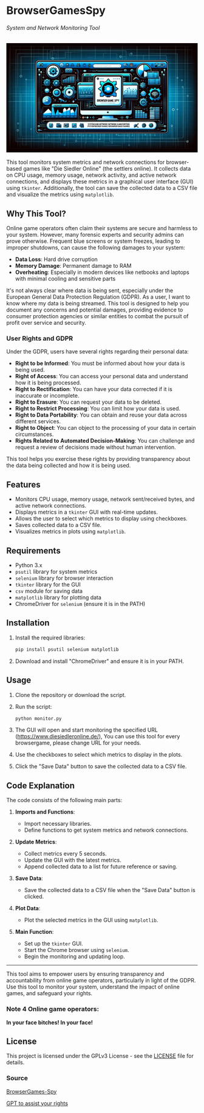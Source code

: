 # BrowserGamesSpy 
###### System and Network Monitoring Tool
![Broswer Games Spy](browser-games-spy.jpg)

This tool monitors system metrics and network connections for browser-based games like "Die Siedler Online" (the settlers online). It collects data on CPU usage, memory usage, network activity, and active network connections, and displays these metrics in a graphical user interface (GUI) using `tkinter`. Additionally, the tool can save the collected data to a CSV file and visualize the metrics using `matplotlib`.

## Why This Tool?
Online game operators often claim their systems are secure and harmless to your system. However, many forensic experts and security admins can prove otherwise. Frequent blue screens or system freezes, leading to improper shutdowns, can cause the following damages to your system:

- **Data Loss**: Hard drive corruption
- **Memory Damage**: Permanent damage to RAM
- **Overheating**: Especially in modern devices like netbooks and laptops with minimal cooling and sensitive parts

It's not always clear where data is being sent, especially under the European General Data Protection Regulation (GDPR). As a user, I want to know where my data is being streamed. This tool is designed to help you document any concerns and potential damages, providing evidence to consumer protection agencies or similar entities to combat the pursuit of profit over service and security.

### User Rights and GDPR
Under the GDPR, users have several rights regarding their personal data:
- **Right to be Informed**: You must be informed about how your data is being used.
- **Right of Access**: You can access your personal data and understand how it is being processed.
- **Right to Rectification**: You can have your data corrected if it is inaccurate or incomplete.
- **Right to Erasure**: You can request your data to be deleted.
- **Right to Restrict Processing**: You can limit how your data is used.
- **Right to Data Portability**: You can obtain and reuse your data across different services.
- **Right to Object**: You can object to the processing of your data in certain circumstances.
- **Rights Related to Automated Decision-Making**: You can challenge and request a review of decisions made without human intervention.

This tool helps you exercise these rights by providing transparency about the data being collected and how it is being used.

## Features
- Monitors CPU usage, memory usage, network sent/received bytes, and active network connections.
- Displays metrics in a `tkinter` GUI with real-time updates.
- Allows the user to select which metrics to display using checkboxes.
- Saves collected data to a CSV file.
- Visualizes metrics in plots using `matplotlib`.

## Requirements
- Python 3.x
- `psutil` library for system metrics
- `selenium` library for browser interaction
- `tkinter` library for the GUI
- `csv` module for saving data
- `matplotlib` library for plotting data
- ChromeDriver for `selenium` (ensure it is in the PATH)

## Installation
1. Install the required libraries:
    ```bash
    pip install psutil selenium matplotlib
    ```

2. Download and install "ChromeDriver" and ensure it is in your PATH.

## Usage
1. Clone the repository or download the script.
2. Run the script:
    ```bash
    python monitor.py
    ```

3. The GUI will open and start monitoring the specified URL (https://www.diesiedleronline.de/), You can use this tool for every browsergame, please change URL for your needs.

4. Use the checkboxes to select which metrics to display in the plots.

5. Click the "Save Data" button to save the collected data to a CSV file.

## Code Explanation
The code consists of the following main parts:

1. **Imports and Functions**:
    - Import necessary libraries.
    - Define functions to get system metrics and network connections.

2. **Update Metrics**:
    - Collect metrics every 5 seconds.
    - Update the GUI with the latest metrics.
    - Append collected data to a list for future reference or saving.

3. **Save Data**:
    - Save the collected data to a CSV file when the "Save Data" button is clicked.

4. **Plot Data**:
    - Plot the selected metrics in the GUI using `matplotlib`.

5. **Main Function**:
    - Set up the `tkinter` GUI.
    - Start the Chrome browser using `selenium`.
    - Begin the monitoring and updating loop.



---

This tool aims to empower users by ensuring transparency and accountability from online game operators, particularly in light of the GDPR. Use this tool to monitor your system, understand the impact of online games, and safeguard your rights.

### Note 4 Online game operators:
**In your face bitches! In your face!**

## License
This project is licensed under the GPLv3 License - see the [LICENSE](LICENSE) file for details.
### Source
[BrowserGames-Spy](https://github.com/VolkanSah/BrowserGamesSpy)

[GPT to assist your rights](https://chatgpt.com/g/g-0BiFNYNhW-dso-support-assistant)
